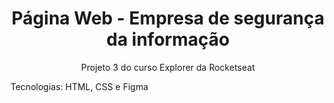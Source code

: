 <h1 align='center'> Página Web - Empresa de segurança da informação </h1>

<p align='center'> Projeto 3 do curso Explorer da Rocketseat </p>
<p> Tecnologias: HTML, CSS e Figma </p>
